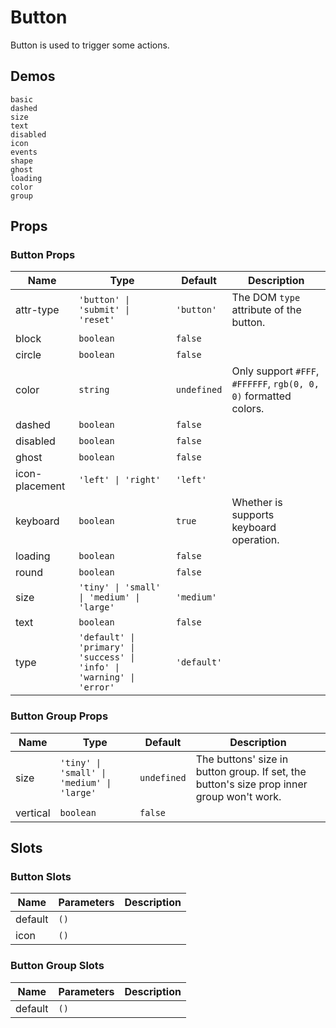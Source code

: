 # Button

Button is used to trigger some actions.

## Demos

```demo
basic
dashed
size
text
disabled
icon
events
shape
ghost
loading
color
group
```

## Props

### Button Props

| Name | Type | Default | Description |
| --- | --- | --- | --- |
| attr-type | `'button' \| 'submit' \| 'reset'` | `'button'` | The DOM `type` attribute of the button. |
| block | `boolean` | `false` |  |
| circle | `boolean` | `false` |  |
| color | `string` | `undefined` | Only support `#FFF`, `#FFFFFF`, `rgb(0, 0, 0)` formatted colors. |
| dashed | `boolean` | `false` |  |
| disabled | `boolean` | `false` |  |
| ghost | `boolean` | `false` |  |
| icon-placement | `'left' \| 'right'` | `'left'` |  |
| keyboard | `boolean` | `true` | Whether is supports keyboard operation. |
| loading | `boolean` | `false` |  |
| round | `boolean` | `false` |  |
| size | `'tiny' \| 'small' \| 'medium' \| 'large'` | `'medium'` |  |
| text | `boolean` | `false` |  |
| type | `'default' \| 'primary' \| 'success' \| 'info' \| 'warning' \| 'error'` | `'default'` |  |

### Button Group Props

| Name | Type | Default | Description |
| --- | --- | --- | --- |
| size | `'tiny' \| 'small' \| 'medium' \| 'large'` | `undefined` | The buttons' size in button group. If set, the button's size prop inner group won't work. |
| vertical | `boolean` | `false` |  |

## Slots

### Button Slots

| Name    | Parameters | Description |
| ------- | ---------- | ----------- |
| default | `()`       |             |
| icon    | `()`       |             |

### Button Group Slots

| Name    | Parameters | Description |
| ------- | ---------- | ----------- |
| default | `()`       |             |
